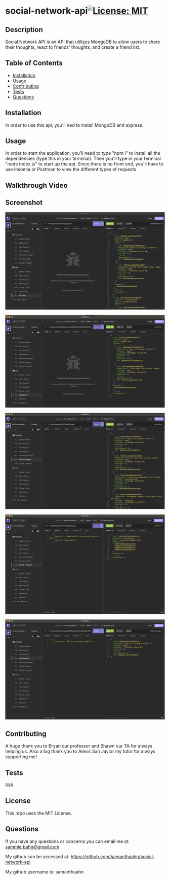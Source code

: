 # social-network-api[![License: MIT](https://img.shields.io/badge/License-MIT-yellow.svg)](https://opensource.org/licenses/MIT)


## Description
Social Network API is an API that utilizes MongoDB to allow users to share their thoughts, react to friends' thoughts, and create a friend list. 


## Table of Contents
- [Installation](#installation)
- [Usage](#usage)
- [Contributing](#contributing)
- [Tests](#tests)
- [Questions](#questions)

## Installation
In order to use this api, you'll ned to install MongoDB and express. 

## Usage
In order to start the application, you'll need to type "npm i" to install all the dependencies (type this in your terminal). Then you'll type in your terminal "node index.js" to start up the api. Since there is no front end, you'll have to use Insomia or Postman to view the different types of requests. 


## Walkthrough Video 


## Screenshot
![alt text](./assets/images/Screenshot%202023-05-19%20at%204.55.48%20PM.png)

![alt text](./assets/images/Screenshot%202023-05-19%20at%204.55.56%20PM.png)

![alt text](./assets/images/Screenshot%202023-05-19%20at%204.56.06%20PM.png)

![alt text](./assets/images/Screenshot%202023-05-19%20at%204.56.56%20PM.png)

![alt text](./assets/images/Screenshot%202023-05-19%20at%204.57.04%20PM.png)


## Contributing
A huge thank you to Bryan our professor and Shawn our TA for always helping us. Also a big thank you to Alexis San Javior my tutor for always supporting me! 

## Tests
N/A

## License
This repo uses the MIT License. 

## Questions
If you have any questions or concerns you can email me at: sammie.bahn@gmail.com

My github can be accessed at: https://github.com/samanthaahn/social-network-api

My github username is: samanthaahn